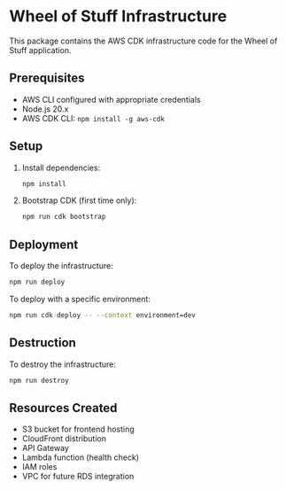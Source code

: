 # Wheel of Stuff Infrastructure

This package contains the AWS CDK infrastructure code for the Wheel of Stuff application.

## Prerequisites

- AWS CLI configured with appropriate credentials
- Node.js 20.x
- AWS CDK CLI: `npm install -g aws-cdk`

## Setup

1. Install dependencies:
   ```bash
   npm install
   ```

2. Bootstrap CDK (first time only):
   ```bash
   npm run cdk bootstrap
   ```

## Deployment

To deploy the infrastructure:

```bash
npm run deploy
```

To deploy with a specific environment:

```bash
npm run cdk deploy -- --context environment=dev
```

## Destruction

To destroy the infrastructure:

```bash
npm run destroy
```

## Resources Created

- S3 bucket for frontend hosting
- CloudFront distribution
- API Gateway
- Lambda function (health check)
- IAM roles
- VPC for future RDS integration